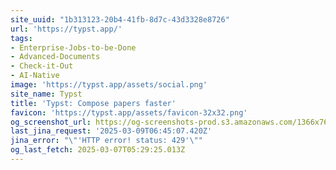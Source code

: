 ```yaml
---
site_uuid: "1b313123-20b4-41fb-8d7c-43d3328e8726"
url: 'https://typst.app/'
tags:
- Enterprise-Jobs-to-be-Done
- Advanced-Documents
- Check-it-Out
- AI-Native
image: 'https://typst.app/assets/social.png'
site_name: Typst
title: 'Typst: Compose papers faster'
favicon: 'https://typst.app/assets/favicon-32x32.png'
og_screenshot_url: https://og-screenshots-prod.s3.amazonaws.com/1366x768/80/false/b4eb32a12a8431289a59018653ee81ef7a45bdf19dc1d787813af90dfb345ba9.jpeg
last_jina_request: '2025-03-09T06:45:07.420Z'
jina_error: "\"'HTTP error! status: 429'\""
og_last_fetch: 2025-03-07T05:29:25.013Z
---
```


